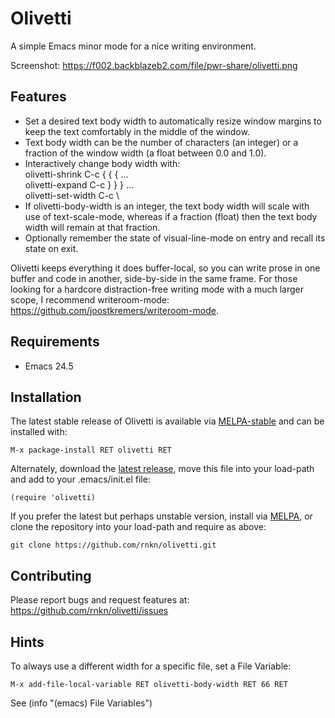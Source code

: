 # Olivetti #

A simple Emacs minor mode for a nice writing environment.

Screenshot: https://f002.backblazeb2.com/file/pwr-share/olivetti.png

## Features ##

- Set a desired text body width to automatically resize window margins to
  keep the text comfortably in the middle of the window.
- Text body width can be the number of characters (an integer) or a fraction
  of the window width (a float between 0.0 and 1.0).
- Interactively change body width with:  
  olivetti-shrink C-c { { { ...  
  olivetti-expand C-c } } } ...  
  olivetti-set-width C-c \
- If olivetti-body-width is an integer, the text body width will scale with
  use of text-scale-mode, whereas if a fraction (float) then the text body
  width will remain at that fraction.
- Optionally remember the state of visual-line-mode on entry and recall its
  state on exit.

Olivetti keeps everything it does buffer-local, so you can write prose in one
buffer and code in another, side-by-side in the same frame. For those looking
for a hardcore distraction-free writing mode with a much larger scope, I
recommend writeroom-mode: https://github.com/joostkremers/writeroom-mode.

## Requirements ##

- Emacs 24.5

## Installation ##

The latest stable release of Olivetti is available via [MELPA-stable]
and can be installed with:

    M-x package-install RET olivetti RET

Alternately, download the [latest release], move this file into your
load-path and add to your .emacs/init.el file:

    (require 'olivetti)

If you prefer the latest but perhaps unstable version, install via
[MELPA], or clone the repository into your load-path and require as
above:

    git clone https://github.com/rnkn/olivetti.git

[melpa]: https://melpa.org/#/olivetti "MELPA"
[melpa-stable]: https://stable.melpa.org/#/olivetti "MELPA-stable"
[latest release]: https://github.com/rnkn/olivetti/releases/latest "Olivetti latest release"

## Contributing ##

Please report bugs and request features at:
https://github.com/rnkn/olivetti/issues

## Hints ##

To always use a different width for a specific file, set a File
Variable:

    M-x add-file-local-variable RET olivetti-body-width RET 66 RET

See (info "(emacs) File Variables")
